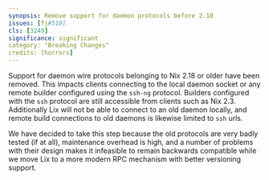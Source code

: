 ```yaml
---
synopsis: Remove support for daemon protocols before 2.18
issues: [fj#510]
cls: [3249]
significance: significant
category: "Breaking Changes"
credits: [horrors]
---
```


Support for daemon wire protocols belonging to Nix 2.18 or older have been
removed. This impacts clients connecting to the local daemon socket or any
remote builder configured using the `ssh-ng` protocol. Builders configured
with the `ssh` protocol are still accessible from clients such as Nix 2.3.
Additionally Lix will not be able to connect to an old daemon locally, and
remote build connections to old daemons is likewise limited to `ssh` urls.

We have decided to take this step because the old protocols are very badly
tested (if at all), maintenance overhead is high, and a number of problems
with their design makes it infeasible to remain backwards compatible while
we move Lix to a more modern RPC mechanism with better versioning support.
